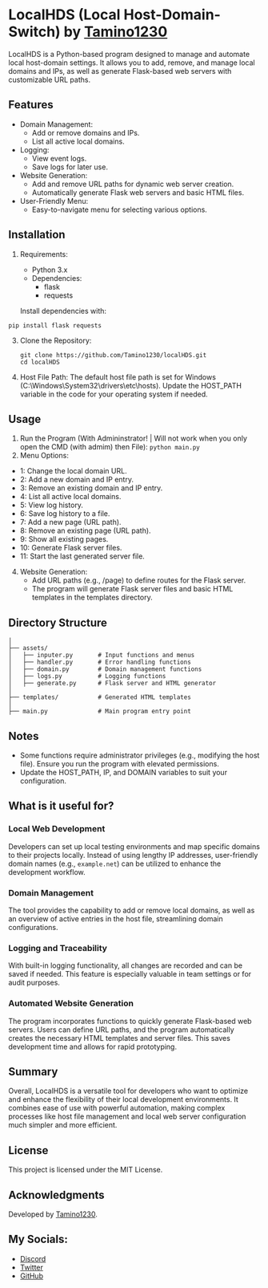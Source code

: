 # LocalHDS (Local Host-Domain-Switch) by [Tamino1230](https://discord.com/users/702893526303637604)

LocalHDS is a Python-based program designed to manage and automate local host-domain settings. It allows you to add, remove, and manage local domains and IPs, as well as generate Flask-based web servers with customizable URL paths.

## Features

- Domain Management:
  - Add or remove domains and IPs.
  - List all active local domains.
- Logging:
  - View event logs.
  - Save logs for later use.
- Website Generation:
  - Add and remove URL paths for dynamic web server creation.
  - Automatically generate Flask web servers and basic HTML files.
- User-Friendly Menu:
  - Easy-to-navigate menu for selecting various options.

## Installation

1. Requirements:
   - Python 3.x
   - Dependencies:
     - flask
     - requests

   Install dependencies with:
  ```
  pip install flask requests
  ```

3. Clone the Repository:
   ```
   git clone https://github.com/Tamino1230/localHDS.git
   cd localHDS
   ```

4. Host File Path:
   The default host file path is set for Windows (C:\Windows\System32\drivers\etc\hosts). Update the HOST_PATH variable in the code for your operating system if needed.

## Usage

1. Run the Program (With Admininstrator! | Will not work when you only open the CMD (with admim) then File):
   ```python main.py```
03. Menu Options:
   - 1: Change the local domain URL.
   - 2: Add a new domain and IP entry.
   - 3: Remove an existing domain and IP entry.
   - 4: List all active local domains.
   - 5: View log history.
   - 6: Save log history to a file.
   - 7: Add a new page (URL path).
   - 8: Remove an existing page (URL path).
   - 9: Show all existing pages.
   - 10: Generate Flask server files.
   - 11: Start the last generated server file.

4. Website Generation:
   - Add URL paths (e.g., /page) to define routes for the Flask server.
   - The program will generate Flask server files and basic HTML templates in the templates directory.

## Directory Structure

```localHDS/
│
├── assets/
│   ├── inputer.py       # Input functions and menus
│   ├── handler.py       # Error handling functions
│   ├── domain.py        # Domain management functions
│   ├── logs.py          # Logging functions
│   ├── generate.py      # Flask server and HTML generator
│
├── templates/           # Generated HTML templates
│
├── main.py              # Main program entry point
```

## Notes

- Some functions require administrator privileges (e.g., modifying the host file). Ensure you run the program with elevated permissions.
- Update the HOST_PATH, IP, and DOMAIN variables to suit your configuration.

## What is it useful for?

### Local Web Development
Developers can set up local testing environments and map specific domains to their projects locally. Instead of using lengthy IP addresses, user-friendly domain names (e.g., `example.net`) can be utilized to enhance the development workflow.

### Domain Management
The tool provides the capability to add or remove local domains, as well as an overview of active entries in the host file, streamlining domain configurations.

### Logging and Traceability
With built-in logging functionality, all changes are recorded and can be saved if needed. This feature is especially valuable in team settings or for audit purposes.

### Automated Website Generation
The program incorporates functions to quickly generate Flask-based web servers. Users can define URL paths, and the program automatically creates the necessary HTML templates and server files. This saves development time and allows for rapid prototyping.

## Summary
Overall, LocalHDS is a versatile tool for developers who want to optimize and enhance the flexibility of their local development environments. It combines ease of use with powerful automation, making complex processes like host file management and local web server configuration much simpler and more efficient.

## License

This project is licensed under the MIT License.

## Acknowledgments

Developed by [Tamino1230](https://discord.com/users/702893526303637604).

## My Socials:
- [Discord](https://discord.com/users/702893526303637604)
- [Twitter](https://twitter.com/NukeTamino)
- [GitHub](https://github.com/tamino1230)
